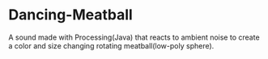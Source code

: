 # Dancing-Meatball
A sound made with Processing(Java) that reacts to ambient noise to create a color and size changing rotating meatball(low-poly sphere).
